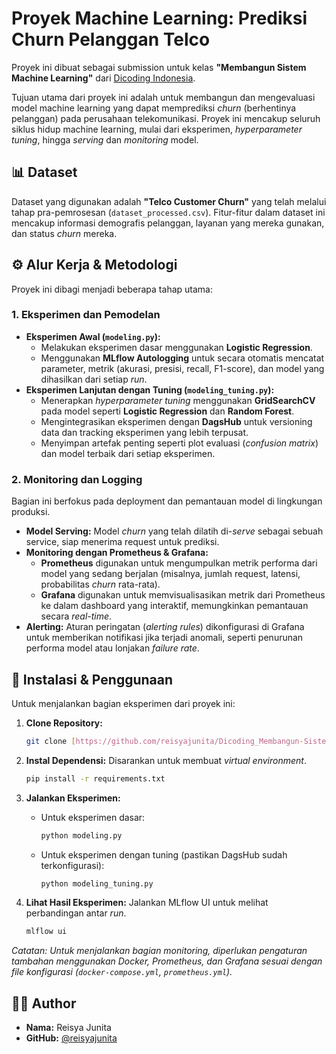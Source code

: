 # Proyek Machine Learning: Prediksi Churn Pelanggan Telco

Proyek ini dibuat sebagai submission untuk kelas **"Membangun Sistem Machine Learning"** dari [Dicoding Indonesia](https://www.dicoding.com/).

Tujuan utama dari proyek ini adalah untuk membangun dan mengevaluasi model machine learning yang dapat memprediksi *churn* (berhentinya pelanggan) pada perusahaan telekomunikasi. Proyek ini mencakup seluruh siklus hidup machine learning, mulai dari eksperimen, *hyperparameter tuning*, hingga *serving* dan *monitoring* model.

## 📊 Dataset

Dataset yang digunakan adalah **"Telco Customer Churn"** yang telah melalui tahap pra-pemrosesan (`dataset_processed.csv`). Fitur-fitur dalam dataset ini mencakup informasi demografis pelanggan, layanan yang mereka gunakan, dan status *churn* mereka.

## ⚙️ Alur Kerja & Metodologi

Proyek ini dibagi menjadi beberapa tahap utama:

### 1. Eksperimen dan Pemodelan
* **Eksperimen Awal (`modeling.py`):**
    * Melakukan eksperimen dasar menggunakan **Logistic Regression**.
    * Menggunakan **MLflow Autologging** untuk secara otomatis mencatat parameter, metrik (akurasi, presisi, recall, F1-score), dan model yang dihasilkan dari setiap *run*.
* **Eksperimen Lanjutan dengan Tuning (`modeling_tuning.py`):**
    * Menerapkan *hyperparameter tuning* menggunakan **GridSearchCV** pada model seperti **Logistic Regression** dan **Random Forest**.
    * Mengintegrasikan eksperimen dengan **DagsHub** untuk versioning data dan tracking eksperimen yang lebih terpusat.
    * Menyimpan artefak penting seperti plot evaluasi (*confusion matrix*) dan model terbaik dari setiap eksperimen.

### 2. Monitoring dan Logging
Bagian ini berfokus pada deployment dan pemantauan model di lingkungan produksi.
* **Model Serving:** Model *churn* yang telah dilatih di-*serve* sebagai sebuah service, siap menerima request untuk prediksi.
* **Monitoring dengan Prometheus & Grafana:**
    * **Prometheus** digunakan untuk mengumpulkan metrik performa dari model yang sedang berjalan (misalnya, jumlah request, latensi, probabilitas *churn* rata-rata).
    * **Grafana** digunakan untuk memvisualisasikan metrik dari Prometheus ke dalam dashboard yang interaktif, memungkinkan pemantauan secara *real-time*.
* **Alerting:** Aturan peringatan (*alerting rules*) dikonfigurasi di Grafana untuk memberikan notifikasi jika terjadi anomali, seperti penurunan performa model atau lonjakan *failure rate*.

## 🚀 Instalasi & Penggunaan

Untuk menjalankan bagian eksperimen dari proyek ini:

1.  **Clone Repository:**
    ```bash
    git clone [https://github.com/reisyajunita/Dicoding_Membangun-Sistem-Machine-Learning.git](https://github.com/reisyajunita/Dicoding_Membangun-Sistem-Machine-Learning.git)
    ```

2.  **Instal Dependensi:**
    Disarankan untuk membuat *virtual environment*.
    ```bash
    pip install -r requirements.txt
    ```

3.  **Jalankan Eksperimen:**
    * Untuk eksperimen dasar:
        ```bash
        python modeling.py
        ```
    * Untuk eksperimen dengan tuning (pastikan DagsHub sudah terkonfigurasi):
        ```bash
        python modeling_tuning.py
        ```

4.  **Lihat Hasil Eksperimen:**
    Jalankan MLflow UI untuk melihat perbandingan antar *run*.
    ```bash
    mlflow ui
    ```

*Catatan: Untuk menjalankan bagian monitoring, diperlukan pengaturan tambahan menggunakan Docker, Prometheus, dan Grafana sesuai dengan file konfigurasi (`docker-compose.yml`, `prometheus.yml`).*

## 🧑‍💻 Author

* **Nama:** Reisya Junita
* **GitHub:** [@reisyajunita](https://github.com/reisyajunita)
